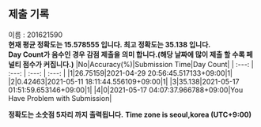 


  
## 제출 기록  
이름 : 201621590  
**현재 평균 정확도는 15.578555 입니다. 최고 정확도는 35.138 입니다.**  
**Day Count가 음수인 경우 감점 제출을 의미 합니다.(해당 날짜에 많이 제출 할 수록 페널티 점수가 커집니다.)**
|No|Accuracy(%)|Submission Time|Day Count|
| :---: | :---: | :---: | :---: |
|1|26.75159|2021-04-29 20:56:45.517133+09:00|1|
|2|0.42463|2021-05-11 18:11:44.556109+09:00|1|
|3|35.138|2021-05-17 01:51:59.653146+09:00|1|
|4|0|2021-05-17 04:07:37.966788+09:00|You Have Problem with Submission|


**정확도는 소숫점 5자리 까지 출력됩니다.**
**Time zone is seoul,korea (UTC+9:00)**
